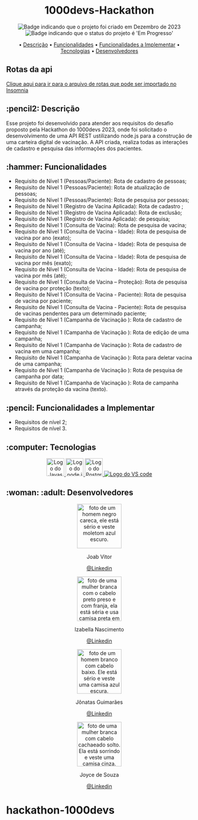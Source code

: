 <h1 align="center">1000devs-Hackathon</h1>

<p align="center">
    <img alt="Badge indicando que o projeto foi criado em Dezembro de 2023" src="https://img.shields.io/badge/Data%20de%20cria%C3%A7%C3%A3o-Dezembro%2F2023-B61010">
    <img alt="Badge indicando que o status do projeto é 'Em Progresso'" src="https://img.shields.io/badge/Status-Concluído-yellow">
</p>

<p align="center">
    • <a href="#descricao">Descrição</a>
    • <a href="#funcionalidades">Funcionalidades</a>
    • <a href="#funcionalidades a implementar">Funcionalidades a Implementar</a>
    • <a href="#tecnologias">Tecnologias</a>
    • <a href="#Desenvolvedores">Desenvolvedores</a>
</p>

## Rotas da api
<a href="Rotas da api.json">Clique aqui para ir para o arquivo de rotas que pode ser importado no Insomnia</a>

<h2 id="descricao">:pencil2: Descrição</h2>
Esse projeto foi desenvolvido para atender aos requisitos do desafio proposto pela Hackathon do 1000devs 2023, onde foi solicitado o desenvolvimento de uma API REST ustilizando node.js para a construção de uma carteira digital de vacinação. A API criada, realiza todas as interações de cadastro e pesquisa das informações dos pacientes. 

<h2 id="funcionalidades">:hammer: Funcionalidades</h2>

- Requisito de Nível 1 (Pessoas/Paciente): Rota de cadastro de pessoas;  
- Requisito de Nível 1 (Pessoas/Paciente): Rota de atualização de pessoas;
- Requisito de Nível 1 (Pessoas/Paciente): Rota de pesquisa por pessoas;
- Requisito de Nível 1 (Registro de Vacina Aplicada): Rota de cadastro ;
- Requisito de Nível 1 (Registro de Vacina Aplicada): Rota  de exclusão;
- Requisito de Nível 1 (Registro de Vacina Aplicada):  de pesquisa;
- Requisito de Nível 1 (Consulta de Vacina): Rota  de pesquisa de vacina;
- Requisito de Nível 1 (Consulta de Vacina - Idade): Rota de pesquisa de vacina por ano (exato);
- Requisito de Nível 1 (Consulta de Vacina - Idade): Rota  de pesquisa de vacina por ano (até);
- Requisito de Nível 1 (Consulta de Vacina - Idade): Rota de pesquisa de vacina por mês (exato);
- Requisito de Nível 1 (Consulta de Vacina - Idade): Rota de pesquisa de vacina por mês (até);
-  Requisito de Nível 1 (Consulta de Vacina – Proteção): Rota de pesquisa de vacina por 
proteção (texto);
- Requisito de Nível 1 (Consulta de Vacina - Paciente): Rota de pesquisa de vacina por paciente;
- Requisito de Nível 1 (Consulta de Vacina - Paciente): Rota de pesquisa de vacinas pendentes 
para um determinado paciente;
- Requisito de Nível 1 (Campanha de Vacinação
): Rota de cadastro de campanha;
- Requisito de Nível 1 (Campanha de Vacinação
): Rota de edição de uma campanha;
- Requisito de Nível 1 (Campanha de Vacinação
): Rota de cadastro de vacina em uma campanha;
- Requisito de Nível 1 (Campanha de Vacinação
): Rota para deletar vacina de uma campanha;
- Requisito de Nível 1 (Campanha de Vacinação
): Rota de pesquisa de campanha por data;
- Requisito de Nível 1 (Campanha de Vacinação
): Rota de campanha através da proteção da 
vacina (texto).


<h2 id="funcionalidades a implementar">:pencil: Funcionalidades a Implementar</h2>

- Requisitos de nível 2;
- Requisitos de nível 3.


<h2 id="tecnologias">:computer: Tecnologias</h2>
<p align="center">
  <a href="https://www.w3schools.com/js/">
  <img width="48" height="48" alt="Logo do Javascript" src="https://img.icons8.com/fluency/48/javascript.png" alt="javascript"/>
  </a>
  <a href="https://nodejs.org/en">
  <img width="48" height="48" alt="Logo do node.js" src="https://img.icons8.com/fluency/48/node-js.png" alt="node-js"/>
  </a>
  <a href="https://www.postgresql.org/">
  <img width="48" height="48" alt="Logo do Postgresql" src="https://img.icons8.com/color/48/postgreesql.png" alt="postgreesql"/>
  </a>
  <a href="https://code.visualstudio.com/">
    <img alt="Logo do VS code" src="https://img.icons8.com/color/48/000000/visual-studio-code-2019.png">
  </a>
</p>

<h2 id="Desenvolvedora">:woman: :adult: Desenvolvedores</h2>

<p align="center">
  <a href="https://github.com/joab001">
    <img width="120px" src="https://media.licdn.com/dms/image/D4D03AQGIY2Fk_bTwhQ/profile-displayphoto-shrink_800_800/0/1666275498176?e=1707350400&v=beta&t=uMvrYu1j7G9rc83Vw2IDVoVQI55sBxIce6ZMbH3VRbw" alt="foto de um homem negro careca, ele está sério e veste moletom azul escuro.">
  </a>
</p>
<p align="center">
Joab Vitor
</p>
<p align="center">
<a href="https://www.linkedin.com/in/joab-vitor-da-silva-1a66b814a/">@Linkedin</a>
</p>

<p align="center">
  <a href="https://github.com/Izabella-Nascimento">
    <img width="120px" src="https://media.licdn.com/dms/image/D4D03AQGGH-t0h-UefQ/profile-displayphoto-shrink_200_200/0/1686502475598?e=1706140800&v=beta&t=AnMeFwixzo67whvIgZAXo7qL5zj9c6OpbpEc6bPofdM" alt="foto de uma mulher branca com o cabelo preto preso e com franja, ela está séria e usa camisa preta em um fundo branco.">
  </a>
</p>
<p align="center">
Izabella Nascimento
</p>
<p align="center">
<a href="https://www.linkedin.com/in/izabella-nascimento-ab0659269/">@Linkedin</a>
</p>

<p align="center">
  <a href="https://github.com/jguimar">
    <img width="120px" src="https://media.licdn.com/dms/image/D4D03AQFluaETk9j2lQ/profile-displayphoto-shrink_800_800/0/1696986668953?e=1707350400&v=beta&t=yLxt6eVDzzgjUlX3ef_poRNJ0qSXJCZiu_ygQE2JOnc" alt="foto de um homem branco com cabelo baixo. Ele está sério e veste uma camisa azul escura.">
  </a>
</p>
<p align="center">
Jônatas Guimarães
</p>
<p align="center">
<a href="https://www.linkedin.com/in/j%C3%B4natas-guimar%C3%A3es-a8b929145/">@Linkedin</a>
</p>

<p align="center">
  <a href="https://github.com/joyce-cn">
    <img width="120px" src="https://media.licdn.com/dms/image/D4D03AQH9F8J0Mx4BVw/profile-displayphoto-shrink_800_800/0/1668980302027?e=1707350400&v=beta&t=tON9Iib6O3WVnpa2oHepLmqDYd3w7boNLX6JeJLIbgE" alt="foto de uma mulher branca com cabelo cachaeado solto. Ela está sorrindo e veste uma camisa cinza.">
  </a>
</p>
<p align="center">
Joyce de Souza
</p>
<p align="center">
<a href="https://www.linkedin.com/in/joyce-desouzacunha/">@Linkedin</a>
</p>

# hackathon-1000devs
